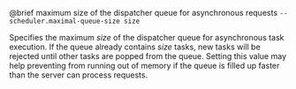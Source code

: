 

@brief maximum size of the dispatcher queue for asynchronous requests
`--scheduler.maximal-queue-size size`

Specifies the maximum *size* of the dispatcher queue for asynchronous
task execution. If the queue already contains *size* tasks, new tasks
will be rejected until other tasks are popped from the queue. Setting this
value may help preventing from running out of memory if the queue is
filled
up faster than the server can process requests.

